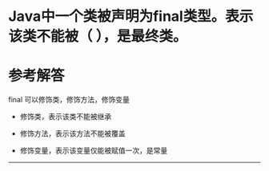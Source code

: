 # Java中一个类被声明为final类型。表示该类不能被（ ），是最终类。

# 参考解答

final 可以修饰类，修饰方法，修饰变量

* 修饰类，表示该类不能被继承

* 修饰方法，表示该方法不能被覆盖

* 修饰变量，表示该变量仅能被赋值一次，是常量

---

